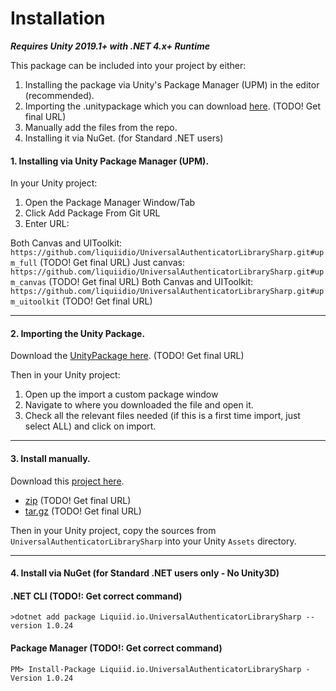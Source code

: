 # Installation

_**Requires Unity 2019.1+ with .NET 4.x+ Runtime**_

This package can be included into your project by either:

1. Installing the package via Unity's Package Manager (UPM) in the editor (recommended).
2. Importing the .unitypackage which you can download [here](https://github.com/orgs/liquiidio/packages?repo_name=UniversalAuthenticatorLibrarySharp). (TODO! Get final URL)
3. Manually add the files from the repo.
4. Installing it via NuGet. (for Standard .NET users)

#### 1. Installing via Unity Package Manager (UPM).

In your Unity project:

1. Open the Package Manager Window/Tab
2. Click Add Package From Git URL
3. Enter URL: 

Both Canvas and UIToolkit: `https://github.com/liquiidio/UniversalAuthenticatorLibrarySharp.git#upm_full` (TODO! Get final URL)
Just canvas: `https://github.com/liquiidio/UniversalAuthenticatorLibrarySharp.git#upm_canvas` (TODO! Get final URL)
Both Canvas and UIToolkit: `https://github.com/liquiidio/UniversalAuthenticatorLibrarySharp.git#upm_uitoolkit` (TODO! Get final URL)

***

#### 2. Importing the Unity Package.

Download the [UnityPackage here](https://github.com/orgs/liquiidio/packages?repo_name=UniversalAuthenticatorLibrarySharp). (TODO! Get final URL)

Then in your Unity project:

1. Open up the import a custom package window
2. Navigate to where you downloaded the file and open it.
3. Check all the relevant files needed (if this is a first time import, just select ALL) and click on import.

***

#### 3. Install manually.

Download this [project here](https://github.com/liquiidio/UniversalAuthenticatorLibrarySharp/releases).

  * [zip](https://github.com/liquiidio/UniversalAuthenticatorLibrarySharp/archive/refs/tags/1.0.0.zip) (TODO! Get final URL)
  * [tar.gz](https://github.com/liquiidio/UniversalAuthenticatorLibrarySharp/archive/refs/tags/1.0.0.tar.gz) (TODO! Get final URL)

Then in your Unity project, copy the sources from `UniversalAuthenticatorLibrarySharp` into your Unity `Assets` directory.

***

#### 4. Install via NuGet (for Standard .NET users only - No Unity3D)

#### .NET CLI (TODO!: Get correct command)

`>dotnet add package Liquiid.io.UniversalAuthenticatorLibrarySharp --version 1.0.24`

#### Package Manager (TODO!: Get correct command)

`PM> Install-Package Liquiid.io.UniversalAuthenticatorLibrarySharp -Version 1.0.24`
